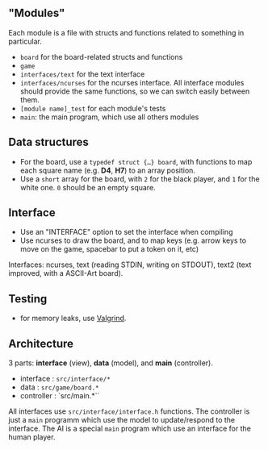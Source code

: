 "Modules"
---------

Each module is a file with structs and functions related to something in
particular.

- `board` for the board-related structs and functions
- `game`
- `interfaces/text` for the text interface
- `interfaces/ncurses` for the ncurses interface. All interface modules should
  provide the same functions, so we can switch easily between them.
- `[module name]_test` for each module's tests
- `main`: the main program, which use all others modules

Data structures
--------------

- For the board, use a `typedef struct {…} board`, with functions to map
  each square name (e.g. __D4__, __H7__) to an array position.
- Use a `short` array for the board, with `2` for the black player, and `1` for the
  white one. `0` should be an empty square.

Interface
---------

- Use an "INTERFACE" option to set the interface when compiling
- Use ncurses to draw the board, and to map keys (e.g. arrow keys to move on the
  game, spacebar to put a token on it, etc)

Interfaces: ncurses, text (reading STDIN, writing on STDOUT), text2 (text
improved, with a ASCII-Art board).

Testing
-------

- for memory leaks, use
  [Valgrind](http://www.cprogramming.com/debugging/valgrind.html).

Architecture
------------

3 parts: __interface__ (view), __data__ (model), and __main__ (controller).
- interface : `src/interface/*`
- data : `src/game/board.*`
- controller : `src/main.*``

All interfaces use `src/interface/interface.h` functions.
The controller is just a `main` programm which use the model to update/respond
to the interface. The AI is a special `main` program which use an interface for
the human player.
